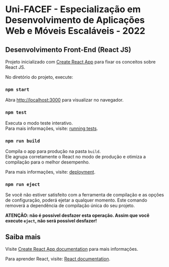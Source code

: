 # Uni-FACEF - Especialização em Desenvolvimento de Aplicações Web e Móveis Escaláveis - 2022
## Desenvolvimento Front-End (React JS)

Projeto inicializado com [Create React App](https://github.com/facebook/create-react-app) para fixar os conceitos sobre React JS.

No diretório do projeto, execute:

### `npm start`

Abra [http://localhost:3000](http://localhost:3000) para visualizar no navegador.

### `npm test`

Executa o modo teste interativo.\
Para mais informações, visite: [running tests](https://facebook.github.io/create-react-app/docs/running-tests).

### `npm run build`

Compila o app para produção na pasta `build`.\
Ele agrupa corretamente o React no modo de produção e otimiza a compilação para o melhor desempenho.

Para mais informações, visite: [deployment](https://facebook.github.io/create-react-app/docs/deployment).

### `npm run eject`

Se você não estiver satisfeito com a ferramenta de compilação e as opções de configuração, poderá ejetar a qualquer momento. Este comando removerá a dependência de compilação única do seu projeto.

**ATENÇÃO: não é possível desfazer esta operação. Assim que você execute `eject`, não será possível desfazer!**

## Saiba mais

Visite [Create React App documentation](https://facebook.github.io/create-react-app/docs/getting-started) para mais informações.

Para aprender React, visite: [React documentation](https://reactjs.org/).
